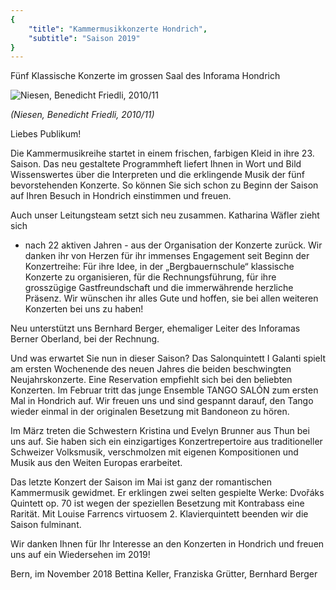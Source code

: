 ```yaml
---
{
    "title": "Kammermusikkonzerte Hondrich",
    "subtitle": "Saison 2019"
}
---
```

Fünf Klassische Konzerte im grossen Saal des Inforama Hondrich

![Niesen, Benedicht Friedli, 2010/11](2019_niesen.jpg)

_(Niesen, Benedicht Friedli, 2010/11)_

Liebes Publikum!

Die Kammermusikreihe startet in einem frischen, farbigen Kleid in ihre 23. Saison.
Das neu gestaltete Programmheft liefert Ihnen in Wort und Bild Wissenswertes
über die Interpreten und die erklingende Musik der fünf bevorstehenden
Konzerte. So können Sie sich schon zu Beginn der Saison auf Ihren Besuch in
Hondrich einstimmen und freuen.

Auch unser Leitungsteam setzt sich neu zusammen. Katharina Wäfler zieht sich
- nach 22 aktiven Jahren - aus der Organisation der Konzerte zurück. Wir danken
ihr von Herzen für ihr immenses Engagement seit Beginn der Konzertreihe:
Für ihre Idee, in der „Bergbauernschule“ klassische Konzerte zu organisieren,
für die Rechnungsführung, für ihre grosszügige Gastfreundschaft und die immerwährende
herzliche Präsenz. Wir wünschen ihr alles Gute und hoffen, sie
bei allen weiteren Konzerten bei uns zu haben!

Neu unterstützt uns Bernhard Berger, ehemaliger Leiter des Inforamas Berner
Oberland, bei der Rechnung.

Und was erwartet Sie nun in dieser Saison? Das Salonquintett I Galanti spielt
am ersten Wochenende des neuen Jahres die beiden beschwingten Neujahrskonzerte.
Eine Reservation empfiehlt sich bei den beliebten Konzerten.
Im Februar tritt das junge Ensemble TANGO SALÓN zum ersten Mal in Hondrich
auf. Wir freuen uns und sind gespannt darauf, den Tango wieder einmal in
der originalen Besetzung mit Bandoneon zu hören.

Im März treten die Schwestern Kristina und Evelyn Brunner aus Thun bei
uns auf. Sie haben sich ein einzigartiges Konzertrepertoire aus traditioneller
Schweizer Volksmusik, verschmolzen mit eigenen Kompositionen und Musik
aus den Weiten Europas erarbeitet.

Das letzte Konzert der Saison im Mai ist ganz der romantischen Kammermusik
gewidmet. Er erklingen zwei selten gespielte Werke: Dvořáks Quintett op. 70
ist wegen der speziellen Besetzung mit Kontrabass eine Rarität. Mit Louise Farrencs
virtuosem 2. Klavierquintett beenden wir die Saison fulminant.

Wir danken Ihnen für Ihr Interesse an den Konzerten in Hondrich und freuen
uns auf ein Wiedersehen im 2019!

Bern, im November 2018
Bettina Keller, Franziska Grütter, Bernhard Berger
